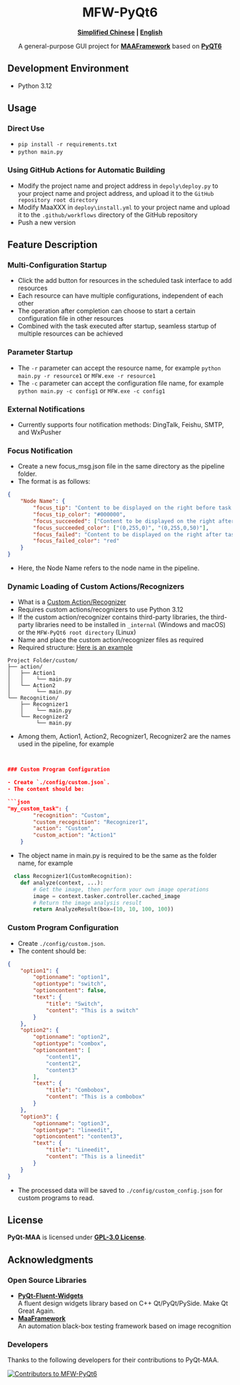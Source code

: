 <!-- markdownlint-disable MD033 MD041 -->

<div align="center">

# MFW-PyQt6

**[Simplified Chinese](./README.md) | [English](./README-en.md)**

A general-purpose GUI project for **[MAAFramework](https://github.com/MaaXYZ/MaaFramework)** based on **[PyQT6](https://doc.qt.io/qtforpython-6)**
</div>

## Development Environment

- Python 3.12

## Usage

### Direct Use

- `pip install -r requirements.txt`
- `python main.py`

### Using GitHub Actions for Automatic Building

- Modify the project name and project address in `depoly\deploy.py` to your project name and project address, and upload it to the `GitHub repository root directory`
- Modify MaaXXX in `deploy\install.yml` to your project name and upload it to the `.github/workflows` directory of the GitHub repository
- Push a new version

## Feature Description

### Multi-Configuration Startup

- Click the add button for resources in the scheduled task interface to add resources
- Each resource can have multiple configurations, independent of each other
- The operation after completion can choose to start a certain configuration file in other resources
- Combined with the task executed after startup, seamless startup of multiple resources can be achieved

### Parameter Startup

- The `-r` parameter can accept the resource name, for example `python main.py -r resource1` or `MFW.exe -r resource1`
- The `-c` parameter can accept the configuration file name, for example `python main.py -c config1` or `MFW.exe -c config1`

### External Notifications

- Currently supports four notification methods: DingTalk, Feishu, SMTP, and WxPusher

### Focus Notification

- Create a new focus_msg.json file in the same directory as the pipeline folder.
- The format is as follows:

```json
{
    "Node Name": {
        "focus_tip": "Content to be displayed on the right before task execution",
        "focus_tip_color": "#000000",
        "focus_succeeded": ["Content to be displayed on the right after successful task execution", "Success"],
        "focus_succeeded_color": ["(0,255,0)", "(0,255,0,50)"],
        "focus_failed": "Content to be displayed on the right after task execution fails",
        "focus_failed_color": "red"
    }
}

```

- Here, the Node Name refers to the node name in the pipeline.

### Dynamic Loading of Custom Actions/Recognizers

- What is a [Custom Action/Recognizer](https://github.com/MaaXYZ/MaaFramework/blob/main/docs/zh_cn/1.1-%E5%BF%AB%E9%80%9F%E5%BC%80%E5%A7%8B.md#%E4%BD%BF%E7%94%A8-json-%E4%BD%8E%E4%BB%A3%E7%A0%81%E7%BC%96%E7%A8%8B%E4%BD%86%E5%AF%B9%E5%A4%8D%E6%9D%82%E4%BB%BB%E5%8A%A1%E4%BD%BF%E7%94%A8%E8%87%AA%E5%AE%9A%E4%B9%89%E9%80%BB%E8%BE%91)
- Requires custom actions/recognizers to use Python 3.12
- If the custom action/recognizer contains third-party libraries, the third-party libraries need to be installed in `_internal` (Windows and macOS) or the `MFW-PyQt6 root directory` (Linux)
- Name and place the custom action/recognizer files as required
- Required structure: [Here is an example](https://github.com/overflow65537/MAA_Punish/tree/main/assets)

```File Tree
Project Folder/custom/
├── action/
│   ├── Action1
│   │    └── main.py
│   └── Action2
│        └── main.py
└── Recognition/
    ├── Recognizer1
    │    └── main.py
    └── Recognizer2
         └── main.py
```

- Among them, Action1, Action2, Recognizer1, Recognizer2 are the names used in the pipeline, for example

```json


### Custom Program Configuration

- Create `./config/custom.json`.
- The content should be:

```json
"my_custom_task": {
        "recognition": "Custom",
        "custom_recognition": "Recognizer1",
        "action": "Custom",
        "custom_action": "Action1"
    }

```

- The object name in main.py is required to be the same as the folder name, for example

```python
  class Recognizer1(CustomRecognition):
    def analyze(context, ...):
        # Get the image, then perform your own image operations
        image = context.tasker.controller.cached_image
        # Return the image analysis result
        return AnalyzeResult(box=(10, 10, 100, 100))
```

### Custom Program Configuration

- Create ```./config/custom.json```.
- The content should be:

```json
{
    "option1": {
        "optionname": "option1",
        "optiontype": "switch",
        "optioncontent": false,
        "text": {
            "title": "Switch",
            "content": "This is a switch"
        }
    },
    "option2": {
        "optionname": "option2",
        "optiontype": "combox",
        "optioncontent": [
            "content1",
            "content2",
            "content3"
        ],
        "text": {
            "title": "Combobox",
            "content": "This is a combobox"
        }
    },
    "option3": {
        "optionname": "option3",
        "optiontype": "lineedit",
        "optioncontent": "content3",
        "text": {
            "title": "Lineedit",
            "content": "This is a lineedit"
        }
    }
}
```

- The processed data will be saved to `./config/custom_config.json` for custom programs to read.

## License

**PyQt-MAA** is licensed under **[GPL-3.0 License](./LICENSE)**.

## Acknowledgments

### Open Source Libraries

- **[PyQt-Fluent-Widgets](https://github.com/zhiyiYo/PyQt-Fluent-Widgets)**\
    A fluent design widgets library based on C++ Qt/PyQt/PySide. Make Qt Great Again.
- **[MaaFramework](https://github.com/MaaAssistantArknights/MaaFramework)**\
    An automation black-box testing framework based on image recognition

### Developers

Thanks to the following developers for their contributions to PyQt-MAA.

<a href="https://github.com/overflow65537/PYQT-MAA/graphs/contributors">
  <img src="https://contrib.rocks/image?repo=overflow65537/PYQT-MAA&max=1000" alt="Contributors to MFW-PyQt6"/>
</a>
